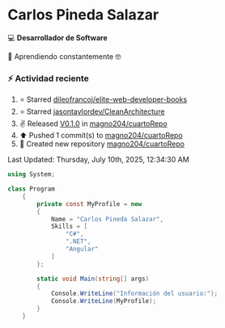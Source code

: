 # Carlos Pineda Salazar

<!--
**magno204/magno204** is a ✨ _special_ ✨ repository because its `README.md` (this file) appears on your GitHub profile.

Here are some ideas to get you started:

- 🔭 I'm currently working on ...
- 🌱 I'm currently learning ...
- 👯 I'm looking to collaborate on ...
- 🤔 I'm looking for help with ...
- 💬 Ask me about ...
- 📫 How to reach me: ...
- 😄 Pronouns: ...
- ⚡ Fun fact: ...
-->
:computer: **Desarrollador de Software**

🌱 Aprendiendo constantemente 🤓

### :zap: Actividad reciente
<!--RECENT_ACTIVITY:start-->
1. ⭐ Starred [dileofrancoj/elite-web-developer-books](https://github.com/dileofrancoj/elite-web-developer-books)<br>
2. ⭐ Starred [jasontaylordev/CleanArchitecture](https://github.com/jasontaylordev/CleanArchitecture)<br>
3. ✌️ Released [V0.1.0](https://github.com/magno204/cuartoRepo/releases/tag/V0.1.0) in [magno204/cuartoRepo](https://github.com/magno204/cuartoRepo)<br>
4. ⬆️ Pushed 1 commit(s) to [magno204/cuartoRepo](https://github.com/magno204/cuartoRepo)<br>
5. 📔 Created new repository [magno204/cuartoRepo](https://github.com/magno204/cuartoRepo)<br>
<!--RECENT_ACTIVITY:end-->
<!--RECENT_ACTIVITY:last_update-->
Last Updated: Thursday, July 10th, 2025, 12:34:30 AM
<!--RECENT_ACTIVITY:last_update_end-->

<!--START_SECTION:activity-->

<!--END_SECTION:activity-->


```csharp
using System;

class Program
    {
        private const MyProfile = new 
        {
            Name = "Carlos Pineda Salazar",
            Skills = [
                "C#",
                ".NET",
                "Angular"
            ]
        };

        static void Main(string[] args)
        {
            Console.WriteLine("Información del usuario:");
            Console.WriteLine(MyProfile);
        }
    }
```
